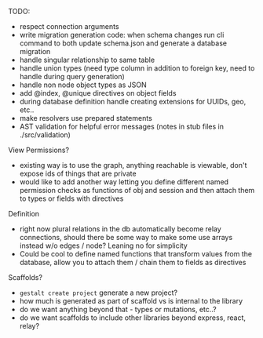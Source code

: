 TODO:
  - respect connection arguments
  - write migration generation code: when schema changes run cli command to
    both update schema.json and generate a database migration
  - handle singular relationship to same table
  - handle union types (need type column in addition to foreign key, need to
    handle during query generation)
  - handle non node object types as JSON
  - add @index, @unique directives on object fields
  - during database definition handle creating extensions for UUIDs, geo, etc..
  - make resolvers use prepared statements
  - AST validation for helpful error messages (notes in stub files in
    ./src/validation)

View Permissions?
  - existing way is to use the graph, anything reachable is viewable,
    don't expose ids of things that are private
  - would like to add another way letting you define different named permission
    checks as functions of obj and session and then attach them to types or
    fields with directives

Definition
  - right now plural relations in the db automatically become relay connections,
    should there be some way to make some use arrays instead w/o edges / node?
    Leaning no for simplicity
  - Could be cool to define named functions that transform values from the
    database, allow you to attach them / chain them to fields as directives

Scaffolds?
  - `gestalt create project` generate a new project?
  - how much is generated as part of scaffold vs is internal to the library
  - do we want anything beyond that - types or mutations, etc..?
  - do we want scaffolds to include other libraries beyond express, react,
    relay?
